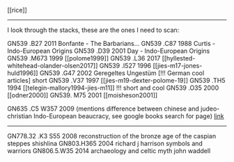 [[rice]]
***

I look through the stacks, these are the ones I need to scan:


GN539 .B27 2011 Bonfante - The Barbarians...
GN539 .C87 1988 Curtis - Indo-European Origins
GN539 .D39 2001 Day - Indo-European Origins
GN539 .M673 1999 [[polome1999]]
GN539 .L36 2017 [[hyllested-whitehead-olander-olsen2017]]
GN539 .I527 1996 [[jies-m17-jones-huld1996]]
GN539 .G47 2002 Geregeltes Ungestüm [!!! German cool articles] short
GN539 .V37 1997 [[jies-m19-dexter-polome-19]]
GN539 .TH5 1994 [[telegin-mallory1994-jies-m11]] !!! short and cool
GN539 .O35 2000 [[odner2000]]
GN539. M75 2001 [[moisheson2001]]

GN635 .C5 W357 2009 (mentions difference between chinese and judeo-christian Indo-European beaucracy, see google books search for page) [link](https://onesearch.library.rice.edu/discovery/fulldisplay?docid=alma991022879229705251&context=L&vid=01RICE_INST:RICE&lang=en&search_scope=MyInst_and_CI&adaptor=Local%20Search%20Engine&tab=Everything&query=any,contains,Empire%20and%20local%20worlds%20:%20a%20Chinese%20model%20for%20long-term%20historical%20anthropology%20%2F%20Mingming%20Wang.&mode=basic&offset=0)

***

GN778.32 .K3 S55 2008 reconstruction of the bronze age of the caspian steppes shishlina
GN803.H365 2004 richard j harrison symbols and warriors
GN806.5.W35 2014 archaeology and celtic myth john waddell